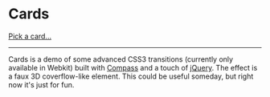 # Cards #

[Pick a card...](http://projects.scribblemark.org/cards "Demo of Cards...")

---

Cards is a demo of some advanced CSS3 transitions (currently only available in Webkit) built with [Compass](http://compass-style.org) and a touch of [jQuery](http://jquery.com). The effect is a faux 3D coverflow-like element. This could be useful someday, but right now it's just for fun.